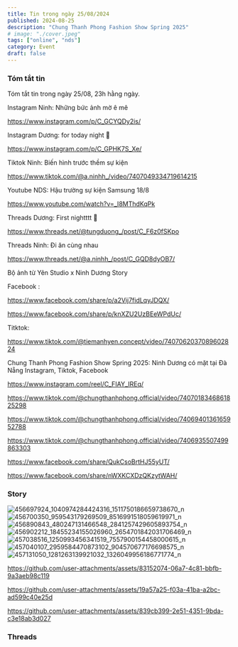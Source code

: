 ```yaml
---
title: Tin trong ngày 25/08/2024
published: 2024-08-25
description: "Chung Thanh Phong Fashion Show Spring 2025"
# image: "./cover.jpeg"
tags: ["online", "nds"]
category: Event
draft: false
---
```


### Tóm tắt tin 

Tóm tắt tin trong ngày 25/08, 23h hằng ngày.

Instagram Ninh: Những bức ảnh mờ ê mê

https://www.instagram.com/p/C_GCYQDy2is/

Instagram Dương: for today night 🖤

https://www.instagram.com/p/C_GPHK7S_Xe/

Tiktok Ninh: Biến hình trước thềm sự kiện 

https://www.tiktok.com/@a.ninhh_/video/7407049334719614215

Youtube NDS: Hậu trường sự kiện Samsung 18/8

https://www.youtube.com/watch?v=_I8MThdKqPk

Threads Dương: First nightttt 💫

https://www.threads.net/@tungduong_/post/C_F6z0fSKpo

Threads Ninh: Đi ăn cùng nhau

https://www.threads.net/@a.ninhh_/post/C_GQD8dyOB7/



Bộ ảnh từ Yên Studio x Ninh Dương Story 

Facebook : 

https://www.facebook.com/share/p/a2Vij7fidLqyJDQX/ 

https://www.facebook.com/share/p/knXZU2UzBEeWPdUc/

Titktok: 

https://www.tiktok.com/@tiemanhyen.concept/video/7407062037089602824




Chung Thanh Phong Fashion Show Spring 2025: Ninh Dương có mặt tại Đà Nẵng 
Instagram, Tiktok, Facebook 

https://www.instagram.com/reel/C_FIAY_IREq/

https://www.tiktok.com/@chungthanhphong.official/video/7407018346861825298 

https://www.tiktok.com/@chungthanhphong.official/video/7406940136165952788

https://www.tiktok.com/@chungthanhphong.official/video/7406935507499863303

https://www.facebook.com/share/QukCsoBrtHJ55yUT/

https://www.facebook.com/share/nWXKCXDzQKzytWAH/


### Story 

![456697924_1040974284424316_1511750186659738670_n](https://github.com/user-attachments/assets/415f95b7-7eb3-412f-a538-0c3bb921eab4)
![456700350_959543179269509_8516991518059619971_n](https://github.com/user-attachments/assets/e246d80e-1928-4fd8-8f7e-96f7f592db65)
![456890843_480247131466548_2841257429605893754_n](https://github.com/user-attachments/assets/a2ae6403-8f16-4041-992d-c8fff1fa8d85)
![456902212_18455234155026960_2654701842031706469_n](https://github.com/user-attachments/assets/0ddd9443-22ba-464c-9f2b-e7a7953f3439)
![457038516_1250993456341519_7557900154458000615_n](https://github.com/user-attachments/assets/02d42112-4971-4397-a575-36adc32e0c85)
![457040107_2959584470873102_904570677176698575_n](https://github.com/user-attachments/assets/87164ff5-e273-4f43-b383-6c4b97ffa4b3)
![457131050_1281263139921032_1326049956186771774_n](https://github.com/user-attachments/assets/15f08fd5-1c8b-4ae7-87cd-4001a5e29337)

https://github.com/user-attachments/assets/83152074-06a7-4c81-bbfb-9a3aeb98c119


https://github.com/user-attachments/assets/19a57a25-f03a-41ba-a2bc-ad599c40e25d


https://github.com/user-attachments/assets/839cb399-2e51-4351-9bda-c3e18ab3d027




### Threads 
